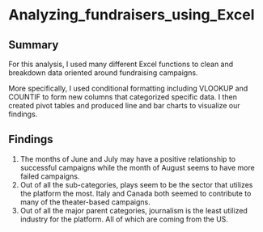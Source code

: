 # Analyzing_fundraisers_using_Excel

## Summary

For this analysis, I used many different Excel functions to clean and breakdown data oriented around fundraising campaigns.

More specifically, I used conditional formatting including VLOOKUP and COUNTIF to form new columns that categorized specific data. I then created pivot tables and produced line and bar charts to visualize our findings. 

## Findings 

1. The months of June and July may have a positive relationship to successful campaigns while the month of August seems to have more failed campaigns.
2. Out of all the sub-categories, plays seem to be the sector that utilizes the platform the most. Italy and Canada both seemed to contribute to many of the theater-based campaigns. 
3. Out of all the major parent categories, journalism is the least utilized industry for the platform. All of which are coming from the US. 
